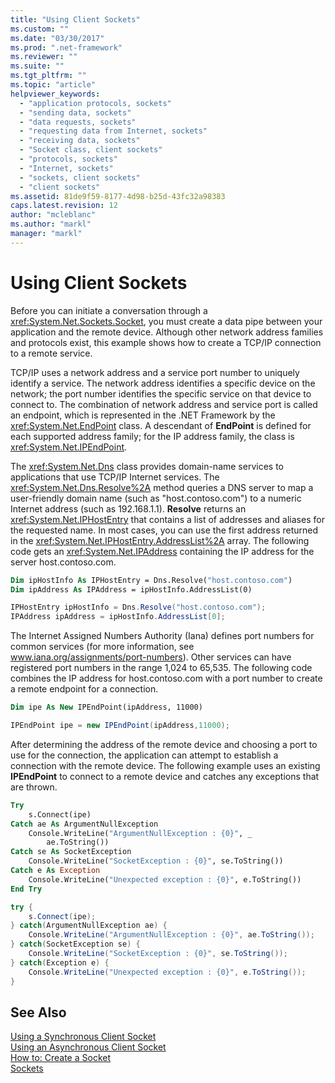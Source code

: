 ```yaml
---
title: "Using Client Sockets"
ms.custom: ""
ms.date: "03/30/2017"
ms.prod: ".net-framework"
ms.reviewer: ""
ms.suite: ""
ms.tgt_pltfrm: ""
ms.topic: "article"
helpviewer_keywords: 
  - "application protocols, sockets"
  - "sending data, sockets"
  - "data requests, sockets"
  - "requesting data from Internet, sockets"
  - "receiving data, sockets"
  - "Socket class, client sockets"
  - "protocols, sockets"
  - "Internet, sockets"
  - "sockets, client sockets"
  - "client sockets"
ms.assetid: 81de9f59-8177-4d98-b25d-43fc32a98383
caps.latest.revision: 12
author: "mcleblanc"
ms.author: "markl"
manager: "markl"
---
```

# Using Client Sockets
Before you can initiate a conversation through a <xref:System.Net.Sockets.Socket>, you must create a data pipe between your application and the remote device. Although other network address families and protocols exist, this example shows how to create a TCP/IP connection to a remote service.  
  
 TCP/IP uses a network address and a service port number to uniquely identify a service. The network address identifies a specific device on the network; the port number identifies the specific service on that device to connect to. The combination of network address and service port is called an endpoint, which is represented in the .NET Framework by the <xref:System.Net.EndPoint> class. A descendant of **EndPoint** is defined for each supported address family; for the IP address family, the class is <xref:System.Net.IPEndPoint>.  
  
 The <xref:System.Net.Dns> class provides domain-name services to applications that use TCP/IP Internet services. The <xref:System.Net.Dns.Resolve%2A> method queries a DNS server to map a user-friendly domain name (such as "host.contoso.com") to a numeric Internet address (such as 192.168.1.1). **Resolve** returns an <xref:System.Net.IPHostEntry> that contains a list of addresses and aliases for the requested name. In most cases, you can use the first address returned in the <xref:System.Net.IPHostEntry.AddressList%2A> array. The following code gets an <xref:System.Net.IPAddress> containing the IP address for the server host.contoso.com.  
  
```vb  
Dim ipHostInfo As IPHostEntry = Dns.Resolve("host.contoso.com")  
Dim ipAddress As IPAddress = ipHostInfo.AddressList(0)  
```  
  
```csharp  
IPHostEntry ipHostInfo = Dns.Resolve("host.contoso.com");  
IPAddress ipAddress = ipHostInfo.AddressList[0];  
```  
  
 The Internet Assigned Numbers Authority (Iana) defines port numbers for common services (for more information, see www.iana.org/assignments/port-numbers). Other services can have registered port numbers in the range 1,024 to 65,535. The following code combines the IP address for host.contoso.com with a port number to create a remote endpoint for a connection.  
  
```vb  
Dim ipe As New IPEndPoint(ipAddress, 11000)  
```  
  
```csharp  
IPEndPoint ipe = new IPEndPoint(ipAddress,11000);  
```  
  
 After determining the address of the remote device and choosing a port to use for the connection, the application can attempt to establish a connection with the remote device. The following example uses an existing **IPEndPoint** to connect to a remote device and catches any exceptions that are thrown.  
  
```vb  
Try  
    s.Connect(ipe)  
Catch ae As ArgumentNullException  
    Console.WriteLine("ArgumentNullException : {0}", _  
        ae.ToString())  
Catch se As SocketException  
    Console.WriteLine("SocketException : {0}", se.ToString())  
Catch e As Exception  
    Console.WriteLine("Unexpected exception : {0}", e.ToString())  
End Try  
```  
  
```csharp  
try {  
    s.Connect(ipe);  
} catch(ArgumentNullException ae) {  
    Console.WriteLine("ArgumentNullException : {0}", ae.ToString());  
} catch(SocketException se) {  
    Console.WriteLine("SocketException : {0}", se.ToString());  
} catch(Exception e) {  
    Console.WriteLine("Unexpected exception : {0}", e.ToString());  
}  
```  
  
## See Also  
 [Using a Synchronous Client Socket](../../../docs/framework/network-programming/using-a-synchronous-client-socket.md)   
 [Using an Asynchronous Client Socket](../../../docs/framework/network-programming/using-an-asynchronous-client-socket.md)   
 [How to: Create a Socket](../../../docs/framework/network-programming/how-to-create-a-socket.md)   
 [Sockets](../../../docs/framework/network-programming/sockets.md)
